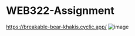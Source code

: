 # WEB322-Assignment

https://breakable-bear-khakis.cyclic.app/
![image](https://github.com/ilhyunc/WEB322-Assignment/assets/123321086/61571b43-c268-439b-a7bf-d4f859f5645d)
